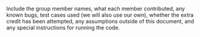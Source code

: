 Include the group member names, what each member contributed, any known bugs, test cases used (we will also use our own), whether the extra credit has been attempted, any assumptions outside of this document, and any special instructions for running the code.